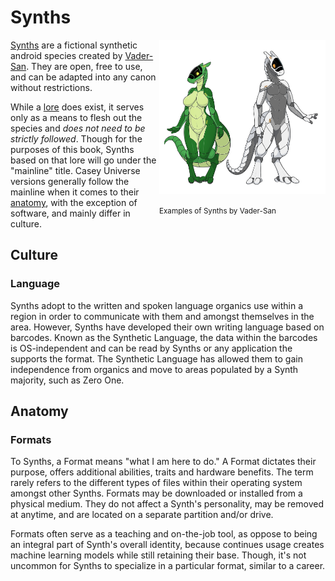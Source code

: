 # Synths

<div style="float:right;">
<img src="../img/Synthintro.png" style="width:19em" />
<p><small>Examples of Synths by Vader-San</small></p>
</div>

[Synths](https://synthspecies.com/) are a fictional synthetic android species created by [Vader-San](https://www.furaffinity.net/user/vader-san). They are open, free to use, and can be adapted into any canon without restrictions.

While a [lore](https://synthspecies.com/wiki/Main_Page) does exist, it serves only as a means to flesh out the species and *does not need to be strictly followed*. Though for the purposes of this book, Synths based on that lore will go under the "mainline" title. Casey Universe versions generally follow the mainline when it comes to their [anatomy](https://synthspecies.com/wiki/Anatomy), with the exception of software, and mainly differ in culture.

## Culture
### Language

Synths adopt to the written and spoken language organics use within a region in order to communicate with them and amongst themselves in the area. However, Synths have developed their own writing language based on barcodes. Known as the Synthetic Language, the data within the barcodes is OS-independent and can be read by Synths or any application the supports the format. The Synthetic Language has allowed them to gain independence from organics and move to areas populated by a Synth majority, such as Zero One.

## Anatomy
### Formats

To Synths, a Format means "what I am here to do." A Format dictates their purpose, offers additional abilities, traits and hardware benefits. The term rarely refers to the different types of files within their operating system amongst other Synths. Formats may be downloaded or installed from a physical medium. They do not affect a Synth's personality, may be removed at anytime, and are located on a separate partition and/or drive.

Formats often serve as a teaching and on-the-job tool, as oppose to being an integral part of Synth's overall identity, because continues usage creates machine learning models while still retaining their base. Though, it's not uncommon for Synths to specialize in a particular format, similar to a career.